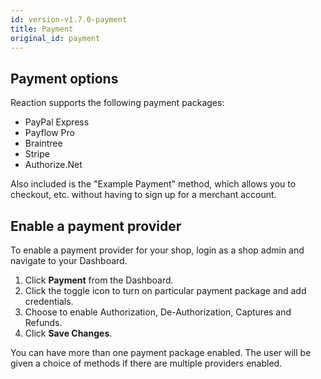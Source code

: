 ```yaml
---
id: version-v1.7.0-payment
title: Payment
original_id: payment
---
```

    
## Payment options

Reaction supports the following payment packages:

- PayPal Express
- Payflow Pro
- Braintree
- Stripe
- Authorize.Net

Also included is the "Example Payment" method, which allows you to checkout, etc. without
having to sign up for a merchant account.

## Enable a payment provider

To enable a payment provider for your shop, login as a shop admin and navigate to your Dashboard.

1. Click **Payment** <i class="rui font-icon fa fa-credit-card"></i> from the Dashboard.
2. Click the toggle icon to turn on particular payment package and add credentials.
3. Choose to enable Authorization, De-Authorization, Captures and Refunds.
4. Click **Save Changes**.

You can have more than one payment package enabled. The user will be given a choice of methods if there are multiple providers enabled.
